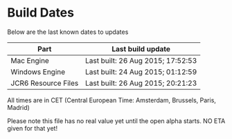 # Build Dates

Below are the last known dates to updates

Part | Last build update
-----|-----
Mac Engine | Last built: 26 Aug 2015; 17:52:53
Windows Engine | Last built: 24 Aug 2015; 01:12:59
JCR6 Resource Files | Last built: 26 Aug 2015; 20:21:23
All times are in CET (Central European Time: Amsterdam, Brussels, Paris, Madrid)


Please note this file has no real value yet until the open alpha starts. NO ETA given for that yet!
